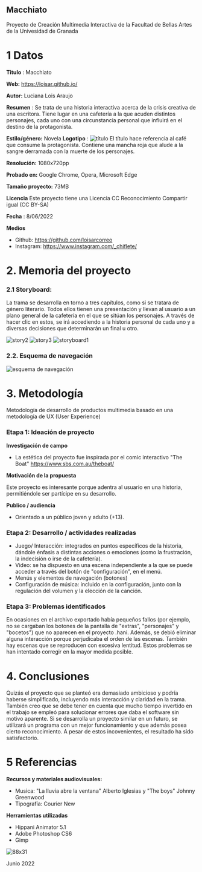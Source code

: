 

## Macchiato

Proyecto de Creación Multimedia Interactiva de la  Facultad de Bellas Artes de la Univesidad de Granada


# 1 Datos 

**Titulo** : Macchiato

**Web:**  https://loisar.github.io/

**Autor:**  Luciana Lois Araujo

**Resumen** : Se trata de una historia interactiva acerca de la crisis creativa de una escritora. Tiene lugar en una cafetería a la que acuden distintos personajes, cada uno con una circunstancia personal que influirá en el destino de la protagonista.

**Estilo/género:** Novela
**Logotipo** : 
![título](https://user-images.githubusercontent.com/106830319/172342449-fb1f2dbe-dc47-4f47-bf8b-d0e4d8c71645.png)
El título hace referencia al café que consume la protagonista. Contiene una mancha roja que alude a la sangre derramada con la muerte de los personajes.


**Resolución:** 1080x720pp 

**Probado en:**   Google Chrome, Opera, Microsoft Edge

**Tamaño proyecto:** 73MB 

**Licencia** Este proyecto tiene una Licencia CC Reconocimiento Compartir igual (CC BY-SA)

**Fecha** : 8/06/2022

**Medios** 

- Github: https://github.com/loisarcorreo
- Instagram: https://www.instagram.com/_chiflete/


# 2. Memoria del proyecto 

### 2.1 Storyboard: 

La trama se desarrolla en torno a tres capítulos, como si se tratara de género literario. Todos ellos tienen una presentación y llevan al usuario a un plano general de la cafetería en el que se sitúan los personajes. A través de hacer clic en estos, se irá accediendo a la historia personal de cada uno y a diversas decisiones que determinarán un final u otro.


![story2](https://user-images.githubusercontent.com/106830319/172345092-02f6eac0-377a-4bdc-bdc1-ed4cab7b3b87.png)
![story3](https://user-images.githubusercontent.com/106830319/172345095-828aa586-88a6-469e-9f45-001b30bd262c.png)
![storyboard1](https://user-images.githubusercontent.com/106830319/172345107-4ed779f1-ff35-4385-a71e-5c470b879776.png)



### 2.2. Esquema de navegación 

![esquema de navegación](https://user-images.githubusercontent.com/106830319/172345201-4d0e1591-77d2-4827-9d67-03ff6c7053eb.JPG)

# 3. Metodología

Metodología de desarrollo de productos multimedia basado en una metodología de UX (User Experience)



### Etapa 1: Ideación de proyecto

**Investigación de campo** 

- La estética del proyecto fue inspirada por el comic interactivo "The Boat"  https://www.sbs.com.au/theboat/



**Motivación de la propuesta** 

Este  proyecto es interesante porque adentra al usuario en una historia, permitiéndole ser partícipe en su desarrollo. 



**Publico / audiencia**

- Orientado a un público joven y adulto (+13).





### Etapa 2: Desarrollo / actividades realizadas


- Juego/ Interacción: integrados en puntos específicos de la historia, dándole énfasis a distintas acciones o emociones (como la frustración, la indecisión o irse de la cafetería).
- Video: se ha dispuesto en una escena independiente a la que se puede acceder a través del botón de "configuración", en el menú. 
- Menús y elementos de navegación (botones)
- Configuración de música: incluido en la configuración, junto con la regulación del volumen y la elección de la canción.



### Etapa 3: Problemas identificados

En ocasiones en el archivo exportado había pequeños fallos (por ejemplo, no se cargaban los botones de la pantalla de "extras", "personajes" y "bocetos") que no aparecen en el proyecto .hani. Además, se debió eliminar alguna interacción porque perjudicaba el orden de las escenas. También hay escenas que se reproducen con excesiva lentitud. Estos problemas se han intentado corregir en la mayor medida posible.



# 4. Conclusiones 

Quizás el proyecto que se planteó era demasiado ambicioso y podría haberse simplificado, incluyendo más interacción y claridad en la trama. También creo que se debe tener en cuenta que mucho tiempo invertido en el trabajo se empleó para solucionar errores que daba el software sin motivo aparente. Si se desarrolla un proyecto similar en un futuro, se utilizará un programa con un mejor funcionamiento y que además posea cierto reconocimiento. A pesar de estos incovenientes, el resultado ha sido satisfactorio.





# 5 Referencias 

**Recursos y materiales audiovisuales:**

* Musica: "La lluvia abre la ventana" Alberto Iglesias y  "The boys" Johnny Greenwood   
* Tipografía: Courier New

**Herramientas utilizadas**

- Hippani Animator 5.1
- Adobe Photoshop CS6
- Gimp



![88x31](https://user-images.githubusercontent.com/106830319/172352031-5249ecb5-61de-481f-81c9-423c6ed022d8.png)


Junio 2022
